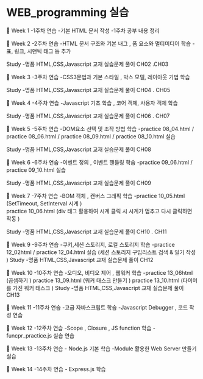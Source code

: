 # WEB_programming 실습

📝 Week 1 
-1주차 연습
-기본 HTML 문서 작성
-1주차 공부 내용 정리

📝 Week 2
-2주차 연습
-HTML 문서 구조와 기본 내그 , 폼 요소와 멀티미디어 학습
-표, 링크, 시맨틱 태그 등 추가

Study
-명품 HTML,CSS,Javascript 교재 실습문제 풀이  CH02 .CH03 

📝 Week 3
-3주차 연습
-CSS3문법과 기본 스타일 , 박스 모델, 레이아웃 기법 학습

Study
-명품 HTML,CSS,Javascript 교재 실습문제 풀이  CH04 . CH05

📝 Week 4
-4주차 연습
-Javascript 기초 학습 , 코어 객체, 사용자 객체 학습

Study
-명품 HTML,CSS,Javascript 교재 실습문제 풀이  CH06 . CH07 

📝 Week 5
-5주차 연습
-DOM요소 선택 및 조작 방법 학습
-practice 08_04.html / practice 08_06.html / practice 08_09.html / practice 08_10.html 실습

Study
-명품 HTML,CSS,Javascript 교재 실습문제 풀이  CH08

📝 Week 6
-6주차 연습
-이벤트 정의 , 이벤트 핸들링 학습
-practice 09_06.html / practice 09_10.html 실습

Study
-명품 HTML,CSS,Javascript 교재 실습문제 풀이  CH09

📝 Week 7
-7주차 연습
-BOM 객체 , 캔버스 그래픽 학습
-practice 10_05.html (SetTimeout, SetInterval 시계 )  
 practice 10_06.html (div 태그 활용하여 시계 클릭 시 시계가 멈추고 다시 클릭하면 작동 )

Study
-명품 HTML,CSS,Javascript 교재 실습문제 풀이  CH10 . CH11

📝 Week 9
-9주차 연습
-쿠키,세션 스토리지, 로컬 스토리지 학습
-practice 12_02html / practice 12_04.html  실습
(세션 스토리지 구입리스트 검색  & 일기 작성 )
Study
-명품 HTML,CSS,Javascript 교재 실습문제 풀이  CH12

📝 Week 10
-10주차 연습
-오디오, 비디오 제어 , 웹워커 학습
-practice 13_06html (곱셈하기 )
 practice 13_09.html (워커 태스크 만들기 )
 practice 13_10.html (타이머를 가진 워커 태스크 )
Study
-명품 HTML,CSS,Javascript 교재 실습문제 풀이  CH13

📝 Week 11
-11주차 연습
-고급 자바스크립트 학습
-Javascript Debugger , 코드 작성 연습

📝 Week 12
-12주차 연습
-Scope , Closure , JS function 학습
-funcpr_practice.js 실습 연습

📝 Week 13
-13주차 연습   -  Node.js 기본 학습   -Module 활용한 Web Server 만들기 실습


📝 Week 14
-14주차 연습   - Express.js 학습 
